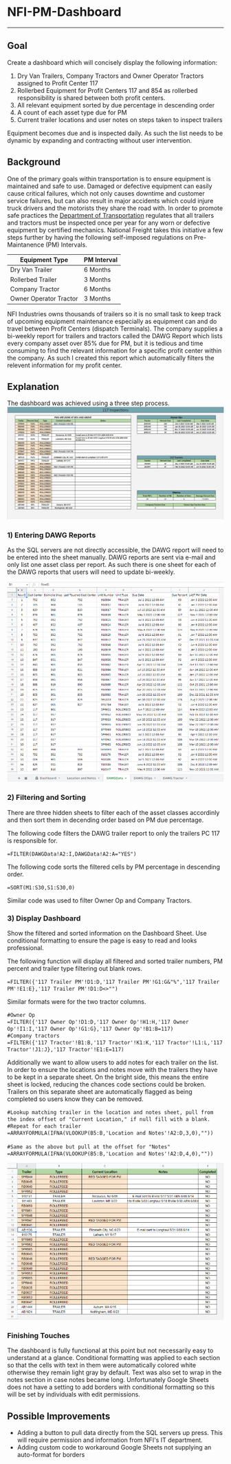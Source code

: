 # NFI-PM-Dashboard
----
## Goal

Create a dashboard which will concisely display the following information:

1) Dry Van Trailers, Company Tractors and Owner Operator Tractors assigned to Profit Center 117
2) Rollerbed Equipment for Profit Centers 117 and 854 as rollerbed responsibility is shared between both profit centers.
3) All relevant equipment sorted by due percentage in descending order
4) A count of each asset type due for PM
5) Current trailer locations and user notes on steps taken to inspect trailers

Equipment becomes due and is inspected daily. As such the list needs to be dynamic by expanding and contracting without user intervention.

## Background

One of the primary goals within transportation is to ensure equipment is maintained and safe to use. Damaged or defective equipment can easily cause critical failures, which not only causes downtime and customer service failures, but can also result in major accidents which could injure truck drivers and the motorists they share the road with. In order to promote safe practices the <a href="https://www.transportation.gov/">Department of Transportation</a> regulates that all trailers and tractors must be inspected once per year for any worn or defective equipment by certified mechanics. National Freight takes this initiative a few steps further by having the following self-imposed regulations on Pre-Maintanence (PM) Intervals.

| Equipment Type | PM Interval |
| -------------- | ------------------- |
| Dry Van Trailer | 6 Months |
| Rollerbed Trailer | 3 Months |
| Company Tractor | 6 Months |
| Owner Operator Tractor | 3 Months |

NFI Industries owns thousands of trailers so it is no small task to keep track of upcoming equipment maintenance especially as equipment can and do travel between Profit Centers (dispatch Terminals). The company supplies a bi-weekly report for trailers and tractors called the DAWG Report which lists every company asset over 85% due for PM, but it is tedious and time consuming to find the relevant information for a specific profit center within the company. As such I created this report which automatically filters the relevent information for my profit center.

## Explanation

The dashboard was achieved using a three step process.
<img src="https://github.com/Ambisinisterr/NFI-PM-Dashboard/blob/main/assets/Dashboard%2006-26-22.png?raw=true"/>

### 1) Entering DAWG Reports
As the SQL servers are not directly accessible, the DAWG report will need to be entered into the sheet manually. DAWG reports are sent via e-mail and only list one asset class per report. As such there is one sheet for each of the DAWG reports that users will need to update bi-weekly.

<img src="https://github.com/Ambisinisterr/NFI-PM-Dashboard/blob/main/assets/Trailer%20DAWG%2006-26-22.png?raw=true"/>

### 2) Filtering and Sorting
There are three hidden sheets to filter each of the asset classes accordinly and then sort them in decending order based on PM due percentage.

The following code filters the DAWG trailer report to only the trailers PC 117 is responsible for.
```
=FILTER(DAWGData!A2:I,DAWGData!A2:A="YES")
```
The following code sorts the filtered cells by PM percentage in descending order.
```
=SORT(M1:S30,S1:S30,0)
```
Similar code was used to filter Owner Op and Company Tractors.

### 3) Display Dashboard
Show the filtered and sorted information on the Dashboard Sheet. Use conditional formatting to ensure the page is easy to read and looks professional.

The following function will display all filtered and sorted trailer numbers, PM percent and trailer type filtering out blank rows.
```
=FILTER({'117 Trailer PM'!D1:D,'117 Trailer PM'!G1:G&"%",'117 Trailer PM'!E1:E},'117 Trailer PM'!D1:D<>"")
```

Similar formats were for the two tractor columns.
```
#Owner Op
=FILTER({'117 Owner Op'!D1:D,'117 Owner Op'!H1:H,'117 Owner Op'!I1:I,'117 Owner Op'!G1:G},'117 Owner Op'!B1:B=117)
#Company tractors
=FILTER({'117 Tractor'!B1:B,'117 Tractor'!K1:K,'117 Tractor'!L1:L,'117 Tractor'!J1:J},'117 Tractor'!E1:E=117)
```

Additionally we want to allow users to add notes for each trailer on the list. In order to ensure the locations and notes move with the trailers they have to be kept in a separate sheet. On the bright side, this means the entire sheet is locked, reducing the chances code sections could be broken. Trailers on this separate sheet are automatically flagged as being completed so users know they can be removed.

```
#Lookup matching trailer in the location and notes sheet, pull from the index offset of "Current Location," if null fill with a blank.
#Repeat for each trailer
=ARRAYFORMULA(IFNA(VLOOKUP(B5:B,'Location and Notes'!A2:D,3,0),""))

#Same as the above but pull at the offset for "Notes"
=ARRAYFORMULA(IFNA(VLOOKUP(B5:B,'Location and Notes'!A2:D,4,0),""))
```

<img src="https://github.com/Ambisinisterr/NFI-PM-Dashboard/blob/main/assets/LocationandNotes062622.png?raw=true"/>

### Finishing Touches
The dashboard is fully functional at this point but not necessarily easy to understand at a glance. Conditional formatting was applied to each section so that the cells with text in them were automatically colored white otherwise they remain light gray by default. Text was also set to wrap in the notes section in case notes became long. Unfortunately Google Sheets does not have a setting to add borders with conditional formatting so this will be set by individuals with edit permissions.

## Possible Improvements
* Adding a button to pull data directly from the SQL servers up press. This will require permission and information from NFI's IT department.
* Adding custom code to workaround Google Sheets not supplying an auto-format for borders
